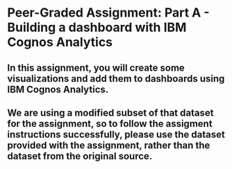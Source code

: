 # Peer-Graded Assignment: Part A - Building a dashboard with IBM Cognos Analytics
## In this assignment, you will create some visualizations and add them to dashboards using IBM Cognos Analytics.
## We are using a modified subset of that dataset for the assignment, so to follow the assigment instructions successfully, please use the dataset provided with the assignment, rather than the dataset from the original source.
